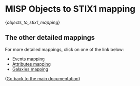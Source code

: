 # MISP Objects to STIX1 mapping

{_objects_to_stix1_mapping_}

## The other detailed mappings

For more detailed mappings, click on one of the link below:
- [Events mapping](misp_events_to_stix1.md)
- [Attributes mapping](misp_attributes_to_stix1.md)
- [Galaxies mapping](misp_galaxies_to_stix1.md)

([Go back to the main documentation](README.md))

